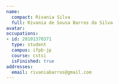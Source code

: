 ```yaml
---
name:
  compact: Rivania Silva
  full: Rivania de Sousa Barros da Silva
avatar:
occupations:
- id: 20101370371
  type: student
  campus: ifpb-jp
  course: cstsi
  isFinished: true
addresses:
  email: rivaniabarros@gmail.com
---
```

